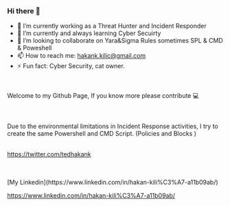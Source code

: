 ### Hi there 👋

- 🔭 I’m currently working as a Threat Hunter and Incident Responder
- 🌱 I’m currently and always learning Cyber Secuirty
- 👯 I’m looking to collaborate on Yara&Sigma Rules sometimes SPL & CMD & Poweshell
- 📫 How to reach me: hakank.kilic@gmail.com
- ⚡ Fun fact: Cyber Security, cat owner. 

<br />
<p> Welcome to my Github Page, If you know more please contribute 💻 </p>
<br />
<br />
Due to the environmental limitations in Incident Response activities, I try to create the same Powershell and CMD Script. (Policies and Blocks )
<br />
<br />

https://twitter.com/tedhakank

<br />
<br />
[My Linkedin](https://www.linkedin.com/in/hakan-kili%C3%A7-a11b09ab/)

https://www.linkedin.com/in/hakan-kili%C3%A7-a11b09ab/
